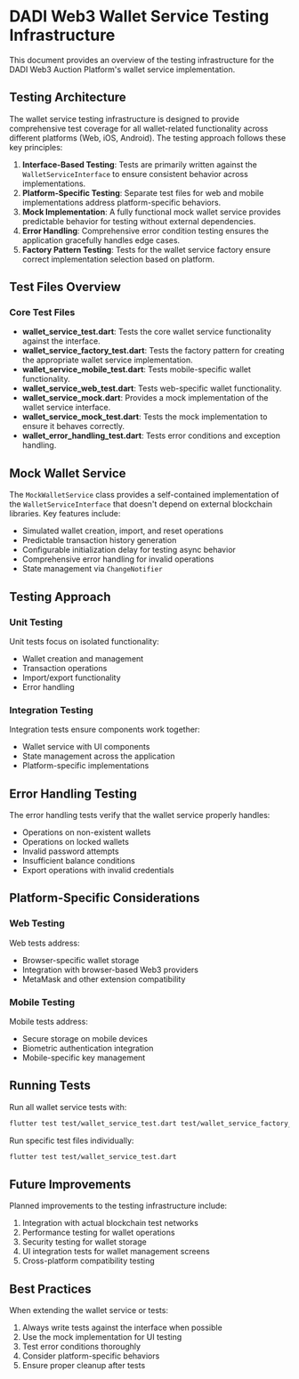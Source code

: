 # DADI Web3 Wallet Service Testing Infrastructure

This document provides an overview of the testing infrastructure for the DADI Web3 Auction Platform's wallet service implementation.

## Testing Architecture

The wallet service testing infrastructure is designed to provide comprehensive test coverage for all wallet-related functionality across different platforms (Web, iOS, Android). The testing approach follows these key principles:

1. **Interface-Based Testing**: Tests are primarily written against the `WalletServiceInterface` to ensure consistent behavior across implementations.
2. **Platform-Specific Testing**: Separate test files for web and mobile implementations address platform-specific behaviors.
3. **Mock Implementation**: A fully functional mock wallet service provides predictable behavior for testing without external dependencies.
4. **Error Handling**: Comprehensive error condition testing ensures the application gracefully handles edge cases.
5. **Factory Pattern Testing**: Tests for the wallet service factory ensure correct implementation selection based on platform.

## Test Files Overview

### Core Test Files

- **wallet_service_test.dart**: Tests the core wallet service functionality against the interface.
- **wallet_service_factory_test.dart**: Tests the factory pattern for creating the appropriate wallet service implementation.
- **wallet_service_mobile_test.dart**: Tests mobile-specific wallet functionality.
- **wallet_service_web_test.dart**: Tests web-specific wallet functionality.
- **wallet_service_mock.dart**: Provides a mock implementation of the wallet service interface.
- **wallet_service_mock_test.dart**: Tests the mock implementation to ensure it behaves correctly.
- **wallet_error_handling_test.dart**: Tests error conditions and exception handling.

## Mock Wallet Service

The `MockWalletService` class provides a self-contained implementation of the `WalletServiceInterface` that doesn't depend on external blockchain libraries. Key features include:

- Simulated wallet creation, import, and reset operations
- Predictable transaction history generation
- Configurable initialization delay for testing async behavior
- Comprehensive error handling for invalid operations
- State management via `ChangeNotifier`

## Testing Approach

### Unit Testing

Unit tests focus on isolated functionality:
- Wallet creation and management
- Transaction operations
- Import/export functionality
- Error handling

### Integration Testing

Integration tests ensure components work together:
- Wallet service with UI components
- State management across the application
- Platform-specific implementations

## Error Handling Testing

The error handling tests verify that the wallet service properly handles:
- Operations on non-existent wallets
- Operations on locked wallets
- Invalid password attempts
- Insufficient balance conditions
- Export operations with invalid credentials

## Platform-Specific Considerations

### Web Testing

Web tests address:
- Browser-specific wallet storage
- Integration with browser-based Web3 providers
- MetaMask and other extension compatibility

### Mobile Testing

Mobile tests address:
- Secure storage on mobile devices
- Biometric authentication integration
- Mobile-specific key management

## Running Tests

Run all wallet service tests with:

```bash
flutter test test/wallet_service_test.dart test/wallet_service_factory_test.dart test/wallet_service_mobile_test.dart test/wallet_service_web_test.dart test/wallet_service_mock_test.dart test/wallet_error_handling_test.dart
```

Run specific test files individually:

```bash
flutter test test/wallet_service_test.dart
```

## Future Improvements

Planned improvements to the testing infrastructure include:
1. Integration with actual blockchain test networks
2. Performance testing for wallet operations
3. Security testing for wallet storage
4. UI integration tests for wallet management screens
5. Cross-platform compatibility testing

## Best Practices

When extending the wallet service or tests:
1. Always write tests against the interface when possible
2. Use the mock implementation for UI testing
3. Test error conditions thoroughly
4. Consider platform-specific behaviors
5. Ensure proper cleanup after tests

